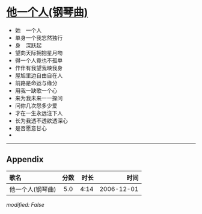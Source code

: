 # [他一个人(钢琴曲)](https://music.163.com/song?id=65756)

* 她　一个人
* 单身一个我忘然独行
* 身　深跃起
* 望向天际拥抱星月吻
* 得一个人竟也不孤单
* 作伴有我望我映我身
* 屋旭里边自由自在人
* 前路是命运与缘分
* 用我一缺歌一个心
* 来为我未来一一探问
* 问你几次怨多少爱
* 才在一生永远注下人
* 长为我透不透欲透深心
* 是否愿意甘心
* 


---

## Appendix

|歌名|分数|时长|时间|
|:---|:---:|---:|---:|
|他一个人(钢琴曲)|5.0|4:14|2006-12-01

*modified: False*
